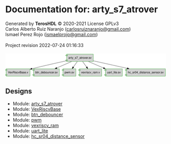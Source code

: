 # Documentation for: arty_s7_atrover

Generated by **TerosHDL** © 2020-2021 License GPLv3<br>Carlos Alberto Ruiz Naranjo (carlosruiznaranjo@gmail.com)<br>Ismael Perez Rojo (ismaelprojo@gmail.com)<br><br>Project revision 2022-07-24 01:16:33<br><br>
![system](./doc_internal/dependency_graph.svg "System")
## Designs

- Module: [arty_s7_atrover ](./doc_internal/arty_s7_atrover.md)
- Module: [VexRiscvBase ](./doc_internal/VexRiscvBase.md)
- Module: [btn_debouncer ](./doc_internal/btn_debouncer.md)
- Module: [pwm ](./doc_internal/pwm.md)
- Module: [vexriscv_ram ](./doc_internal/vexriscv_ram.md)
- Module: [uart_lite ](./doc_internal/uart_lite.md)
- Module: [hc_sr04_distance_sensor ](./doc_internal/hc_sr04_distance_sensor.md)

